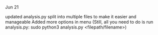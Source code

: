 Jun 21

updated analysis.py
split into multiple files to make it easier and manageable 
Added more options in menu
(Still, all you need to do is run analysis.py: sudo python3 analysis.py <filepath/filename>)
